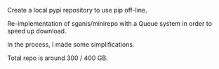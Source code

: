 
Create a local pypi repository to use pip off-line.

Re-implementation of sganis/minirepo with a Queue system in order to speed up download.

In the process, I made some simplifications. 

Total repo is around 300 / 400 GB.

